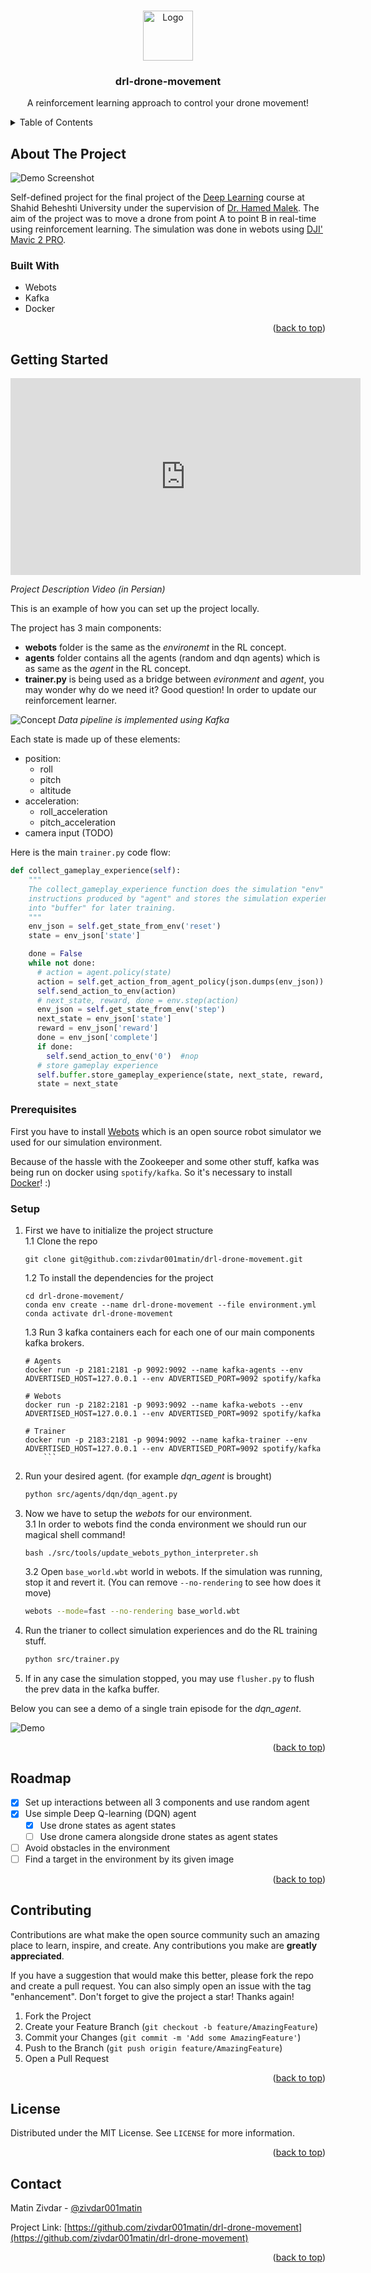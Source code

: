 <!-- Back to top link:-->
<a name="readme-top"></a>

<!-- PROJECT LOGO -->
<br />
<div align="center">
  <a href="https://github.com/zivdar001matin/drl-drone-movement">
    <img src="images/logo.png" alt="Logo" width="80" height="80">
  </a>

<h3 align="center">drl-drone-movement</h3>

  <p align="center">
    A reinforcement learning approach to control your drone movement!
  </p>
</div>

<!-- TABLE OF CONTENTS -->
<details>
  <summary>Table of Contents</summary>
  <ol>
    <li>
      <a href="#about-the-project">About The Project</a>
      <ul>
        <li><a href="#built-with">Built With</a></li>
      </ul>
    </li>
    <li>
      <a href="#getting-started">Getting Started</a>
      <ul>
        <li><a href="#prerequisites">Prerequisites</a></li>
        <li><a href="#installation">Installation</a></li>
      </ul>
    </li>
    <li><a href="#usage">Usage</a></li>
    <li><a href="#roadmap">Roadmap</a></li>
    <li><a href="#contributing">Contributing</a></li>
    <li><a href="#license">License</a></li>
    <li><a href="#contact">Contact</a></li>
    <li><a href="#acknowledgments">Acknowledgments</a></li>
  </ol>
</details>

<!-- ABOUT THE PROJECT -->
## About The Project

![Demo Screenshot](./images/sample_screenshot.png)

Self-defined project for the final project of the [Deep Learning](https://github.com/SBU-CE/Deep-Learning) course at Shahid Beheshti University under the supervision of [Dr. Hamed Malek](https://scholar.google.com/citations?user=_IIio8oAAAAJ&hl=en). The aim of the project was to move a drone from point A to point B in real-time using reinforcement learning. The simulation was done in webots using [DJI' Mavic 2 PRO](https://www.cyberbotics.com/doc/guide/mavic-2-pro?version=R2021a#dji-mavic-2-pro).

<!-- <p align="right">(<a href="#readme-top">back to top</a>)</p> -->

### Built With

* Webots
* Kafka
* Docker

<p align="right">(<a href="#readme-top">back to top</a>)</p>


<!-- GETTING STARTED -->
## Getting Started

<p>
  <iframe width="560" height="315" src="https://www.youtube.com/embed/mxLU5Why0BU?si=ht71GIMlD_g_lJL0" title="YouTube video player" frameborder="0" allow="accelerometer; autoplay; clipboard-write; encrypted-media; gyroscope; picture-in-picture; web-share" referrerpolicy="strict-origin-when-cross-origin" allowfullscreen></iframe>

  <em>Project Description Video (in Persian) </em>
</p>

This is an example of how you can set up the project locally. 

The project has 3 main components:
- __webots__ folder is the same as the _environemt_ in the RL concept.
- __agents__ folder contains all the agents (random and dqn agents) which is as same as the _agent_ in the RL concept.
- __trainer.py__ is being used as a bridge between _evironment_ and _agent_, you may wonder why do we need it? Good question! In order to update our reinforcement learner.

<p>
  <img src="images/concept.png" alt="Concept">
  <em>Data pipeline is implemented using Kafka</em>
</p>

Each state is made up of these elements:
- position:
  - roll
  - pitch
  - altitude
- acceleration:
  - roll_acceleration
  - pitch_acceleration
- camera input (TODO)

Here is the main `trainer.py` code flow:
```python
def collect_gameplay_experience(self):
    """
    The collect_gameplay_experience function does the simulation "env" with the
    instructions produced by "agent" and stores the simulation experiences
    into "buffer" for later training.
    """
    env_json = self.get_state_from_env('reset')
    state = env_json['state']

    done = False
    while not done:
      # action = agent.policy(state)
      action = self.get_action_from_agent_policy(json.dumps(env_json))
      self.send_action_to_env(action)
      # next_state, reward, done = env.step(action)
      env_json = self.get_state_from_env('step')
      next_state = env_json['state']
      reward = env_json['reward']
      done = env_json['complete']
      if done:
        self.send_action_to_env('0')  #nop
      # store gameplay experience
      self.buffer.store_gameplay_experience(state, next_state, reward, action, done)
      state = next_state
```

### Prerequisites

First you have to install [Webots](https://cyberbotics.com/) which is an open source robot simulator we used for our simulation environment.

Because of the hassle with the Zookeeper and some other stuff, kafka was being run on docker using `spotify/kafka`. So it's necessary to install [Docker](https://docker.com/)! :)

### Setup

1. First we have to initialize the project structure  
   1.1 Clone the repo  
   ```shell
   git clone git@github.com:zivdar001matin/drl-drone-movement.git
   ```  
   1.2 To install the dependencies for the project  
    ```shell
    cd drl-drone-movement/
    conda env create --name drl-drone-movement --file environment.yml
    conda activate drl-drone-movement
    ```  
   1.3 Run 3 kafka containers each for each one of our main components kafka brokers.  
    ```shell
   # Agents
    docker run -p 2181:2181 -p 9092:9092 --name kafka-agents --env ADVERTISED_HOST=127.0.0.1 --env ADVERTISED_PORT=9092 spotify/kafka
    
    # Webots
    docker run -p 2182:2181 -p 9093:9092 --name kafka-webots --env ADVERTISED_HOST=127.0.0.1 --env ADVERTISED_PORT=9092 spotify/kafka
    
    # Trainer
    docker run -p 2183:2181 -p 9094:9092 --name kafka-trainer --env ADVERTISED_HOST=127.0.0.1 --env ADVERTISED_PORT=9092 spotify/kafka
        ```
2. Run your desired agent. (for example _dqn_agent_ is brought)
    ```sh
   python src/agents/dqn/dqn_agent.py
    ```
3. Now we have to setup the _webots_ for our environment.  
   3.1 In order to webots find the conda environment we should run our magical shell command!
    ```shell
   bash ./src/tools/update_webots_python_interpreter.sh
    ```
   3.2 Open `base_world.wbt` world in webots. If the simulation was running, stop it and revert it. (You can remove `--no-rendering` to see how does it move)
    ```sh
   webots --mode=fast --no-rendering base_world.wbt
    ```
4. Run the trianer to collect simulation experiences and do the RL training stuff. 
    ```sh
   python src/trainer.py
    ```

5. If in any case the simulation stopped, you may use `flusher.py` to flush the prev data in the kafka buffer.
   
Below you can see a demo of a single train episode for the _dqn_agent_.

<img src="images/demo.gif" alt="Demo">


<p align="right">(<a href="#readme-top">back to top</a>)</p>

<!-- ROADMAP -->
## Roadmap

- [x] Set up interactions between all 3 components and use random agent
- [x] Use simple Deep Q-learning (DQN) agent
  - [x] Use drone states as agent states
  - [ ] Use drone camera alongside drone states as agent states
- [ ] Avoid obstacles in the environment
- [ ] Find a target in the environment by its given image

<p align="right">(<a href="#readme-top">back to top</a>)</p>

<!-- CONTRIBUTING -->
## Contributing

Contributions are what make the open source community such an amazing place to learn, inspire, and create. Any contributions you make are **greatly appreciated**.

If you have a suggestion that would make this better, please fork the repo and create a pull request. You can also simply open an issue with the tag "enhancement".
Don't forget to give the project a star! Thanks again!

1. Fork the Project
2. Create your Feature Branch (`git checkout -b feature/AmazingFeature`)
3. Commit your Changes (`git commit -m 'Add some AmazingFeature'`)
4. Push to the Branch (`git push origin feature/AmazingFeature`)
5. Open a Pull Request

<p align="right">(<a href="#readme-top">back to top</a>)</p>

<!-- LICENSE -->
## License

Distributed under the MIT License. See `LICENSE` for more information.

<p align="right">(<a href="#readme-top">back to top</a>)</p>



<!-- CONTACT -->
## Contact

Matin Zivdar - [@zivdar001matin](https://twitter.com/zivdar001matin)

Project Link: [https://github.com/zivdar001matin/drl-drone-movement](https://github.com/zivdar001matin/drl-drone-movement)

<p align="right">(<a href="#readme-top">back to top</a>)</p>
